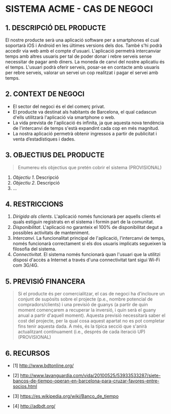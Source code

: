 ﻿# **SISTEMA ACME - CAS DE NEGOCI** #

## **1. DESCRIPCIÓ DEL PRODUCTE** ##

El nostre producte serà una aplicació software per a smartphones el cual soportarà iOS i Android en les últimes versions dels dos. També s'hi podrà accedir via web amb el compte d'usuari.
L'aplicació permetrà intercanviar temps amb altres usuaris per tal de poder donar i rebre serveis sense necessitar de pagar amb diners. La moneda de canvi del nostre aplicatiu és el temps.
L'usuari podrà oferir serveis, posar-se en contacte amb usuaris per rebre serveis, valorar un servei un cop realitzat i pagar el servei amb temps.

## **2. CONTEXT DE NEGOCI** ##

* El sector del negoci és el del comerç privat.
* El producte va destinat als habitants de Barcelona, el qual cadascun d'ells utilitzarà l'aplicació vía smartphone o web.
* La vida prevista de l'aplicació és infinita, ja que aquesta nova tendència de l'intercanvi de temps s'està expandint cada cop en més magnitud.
* La nostra aplicació permetrà obtenir ingressos a partir de publicitat i venta d’estadístiques i dades.

## **3. OBJECTIUS DEL PRODUCTE** ##

> Enumereu els objectius que pretén cobrir el sistema (PROVISIONAL)

1. *Objectiu 1*. Descripció
2. *Objectiu 2*. Descripció 
3. ...

## **4. RESTRICCIONS** ##

1. *Dirigida als clients*. L'aplicació només funcionarà per aquells clients el quals estiguin registrats en el sistema i formin part de la comunitat.
2. *Disponibilitat*. L'aplicació no garanteix el 100% de disponibilitat degut a possibles activitats de manteniment.
3. *Intercanvi*. La funcionalitat principal de l'aplicació, l'intercanvi de temps, només funcionarà correctament si els dos usuaris implicats segueixen la filosofia del sistema.
4. *Connectivitat*. El sistema només funcionarà quan l'usuari que la utilitzi disposi d'accès a Internet a través d'una connectivitat tant sigui Wi-Fi com 3G/4G.

## **5. PREVISIÓ FINANCERA** ##

> Si el producte és per comercialitzar, el cas de negoci ha d'incloure un conjunt de supòsits sobre el projecte (p.e., nombre potencial de compradors/clients) i una previsió de guanys (a partir de quin moment començarem a recuperar la inversió, i quin serà el guany anual a partir d'aquell moment). Aquesta previsió necessitarà saber el cost del projecte, per la qual cosa aquest apartat no es pot completar fins tenir aquesta dada. A més, és la típica secció que s'anirà actualitzant contínuament (i.e., després de cada iteració UP) (PROVISIONAL)

## **6. RECURSOS** ##

* [1] http://www.bdtonline.org/

* [2] http://www.lavanguardia.com/vida/20100525/53933533287/siete-bancos-de-tiempo-operan-en-barcelona-para-cruzar-favores-entre-socios.html

* [3] https://es.wikipedia.org/wiki/Banco_de_tiempo

* [4] http://adbdt.org/
